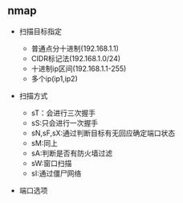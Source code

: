 ## nmap

- 扫描目标指定
  - 普通点分十进制(192.168.1.1)
  - CIDR标记法(192.168.1.0/24)
  - 十进制ip区间(192.168.1.1-255)
  - 多个ip(ip1,ip2)

- 扫描方式
  - sT：会进行三次握手
  - sS:只会进行一次握手
  - sN,sF,sX:通过判断目标有无回应确定端口状态
  - sM:同上
  - sA:判断是否有防火墙过滤
  - sW:窗口扫描
  - sI:通过僵尸网络

- 端口选项
